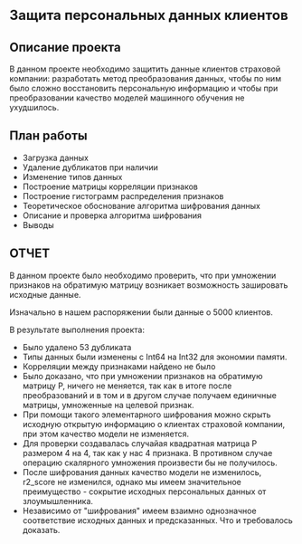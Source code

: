<h1><font size=5><b>Защита персональных данных клиентов</b></font></h1>

<h2> Описание проекта <a class="tocSkip"></h2>

В данном проекте необходимо защитить данные клиентов страховой компании: разработать метод преобразования данных, чтобы по ним было сложно восстановить персональную информацию и чтобы при преобразовании качество моделей машинного обучения не ухудшилось.

 <h2> План работы <a class="tocSkip"></h2> 

 - Загрузка данных 
 - Удаление дубликатов при наличии
 - Изменение типов данных 
 - Построение матрицы корреляции признаков
 - Построение гистограмм распределения признаков
 - Теоретическое обоснование алгоритма шифрования данных
 - Описание и проверка алгоритма шифрования
 - Выводы


<h2> ОТЧЕТ <a class="tocSkip"></h2>


В данном проекте было необходимо проверить, что при умножении признаков на обратимую матрицу возникает возможность зашировать исходные данные.

Изначально в нашем распоряжении были данные о 5000 клиентов.

В результате выполнения проекта:
- Было удалено 53 дубликата
- Типы данных были изменены с Int64 на Int32 для экономии памяти. 
- Корреляции между признаками найдено не было
- Было доказано, что при умножении признаков на обратимую матрицу P, ничего не меняется, так как в итоге после преобразований и в том и в другом случае получаем единичные матрицы, умноженные на целевой признак. 
- При помощи такого элементарного шифрования можно скрыть исходную открытую информацию о клиентах страховой компании, при этом качество модели не изменяется.
- Для проверки создавалась случайая квадратная матрица P размером 4 на 4, так как у нас 4 признака. В противном случае операцию скалярного умножения произвести бы не получилось.
- После шифрования данных качество модели не изменилось, r2_score не изменился, однако мы имеем значительное преимущество - сокрытие исходных персональных данных от злоумышленника.
- Независимо от "шифрования" имеем взаимно однозначное соответствие исходных данных и предсказанных. Что и требовалось доказать. 
